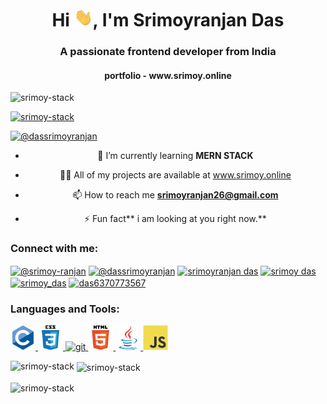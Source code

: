 <center>   <img src="https://ajmendez.github.io/assets/helloworld_finished.png" alt="" style="max-width:100%;"><h1 align="center">Hi <a target="_blank" rel="noopener noreferrer"    href="https://raw.githubusercontent.com/ABSphreak/ABSphreak/master/gifs/Hi.gif"><img src="https://raw.githubusercontent.com/ABSphreak/ABSphreak/master/gifs/Hi.gif"      width="30px" style="max-width:100%;"></a>, I'm Srimoyranjan Das</h1>
  <h3 align="center">A passionate frontend developer from India</h3>
                           <h4>portfolio - www.srimoy.online</h4>
<p align="left"> <img src="https://komarev.com/ghpvc/?username=srimoy-stack&label=Profile%20views&color=0e75b6&style=flat" alt="srimoy-stack" /> </p>

<p align="left"> <a href="https://github.com/ryo-ma/github-profile-trophy"><img src="https://github-profile-trophy.vercel.app/?username=srimoy-stack" alt="srimoy-stack" /></a> </p>

<p align="left"> <a href="https://twitter.com/@dassrimoyranjan" target="blank"><img src="https://img.shields.io/twitter/follow/@dassrimoyranjan?logo=twitter&style=for-the-badge" alt="@dassrimoyranjan" /></a> </p>

- 🌱 I’m currently learning **MERN STACK**

- 👨‍💻 All of my projects are available at www.srimoy.online

- 📫 How to reach me **srimoyranjan26@gmail.com**

- ⚡ Fun fact** i am looking at you right now.**

<h3 align="left">Connect with me:</h3>
<p align="left">
<a href="https://codepen.io/@srimoy-ranjan" target="blank"><img align="center" src="https://raw.githubusercontent.com/rahuldkjain/github-profile-readme-generator/master/src/images/icons/Social/codepen.svg" alt="@srimoy-ranjan" height="30" width="40" /></a>
<a href="https://twitter.com/@dassrimoyranjan" target="blank"><img align="center" src="https://raw.githubusercontent.com/rahuldkjain/github-profile-readme-generator/master/src/images/icons/Social/twitter.svg" alt="@dassrimoyranjan" height="30" width="40" /></a>
<a href="https://linkedin.com/in/srimoyranjan das" target="blank"><img align="center" src="https://raw.githubusercontent.com/rahuldkjain/github-profile-readme-generator/master/src/images/icons/Social/linked-in-alt.svg" alt="srimoyranjan das" height="30" width="40" /></a>
<a href="https://fb.com/srimoy das" target="blank"><img align="center" src="https://raw.githubusercontent.com/rahuldkjain/github-profile-readme-generator/master/src/images/icons/Social/facebook.svg" alt="srimoy das" height="30" width="40" /></a>
<a href="https://instagram.com/srimoy_das" target="blank"><img align="center" src="https://raw.githubusercontent.com/rahuldkjain/github-profile-readme-generator/master/src/images/icons/Social/instagram.svg" alt="srimoy_das" height="30" width="40" /></a>
<a href="https://auth.geeksforgeeks.org/user/das6370773567" target="blank"><img align="center" src="https://raw.githubusercontent.com/rahuldkjain/github-profile -readme-generator/master/src/images/icons/Social/geeks-for-geeks.svg" alt="das6370773567" height="30" width="40" /></a></center>
</p>

<h3 align="left">Languages and Tools:</h3>
<p align="left"> <a href="https://www.cprogramming.com/" target="_blank"> <img src="https://raw.githubusercontent.com/devicons/devicon/master/icons/c/c-original.svg" alt="c" width="40" height="40"/> </a> <a href="https://www.w3schools.com/css/" target="_blank"> <img src="https://raw.githubusercontent.com/devicons/devicon/master/icons/css3/css3-original-wordmark.svg" alt="css3" width="40" height="40"/> </a> <a href="https://git-scm.com/" target="_blank"> <img src="https://www.vectorlogo.zone/logos/git-scm/git-scm-icon.svg" alt="git" width="40" height="40"/> </a> <a href="https://www.w3.org/html/" target="_blank"> <img src="https://raw.githubusercontent.com/devicons/devicon/master/icons/html5/html5-original-wordmark.svg" alt="html5" width="40" height="40"/> </a> <a href="https://www.java.com" target="_blank"> <img src="https://raw.githubusercontent.com/devicons/devicon/master/icons/java/java-original.svg" alt="java" width="40" height="40"/> </a> <a href="https://developer.mozilla.org/en-US/docs/Web/JavaScript" target="_blank"> <img src="https://raw.githubusercontent.com/devicons/devicon/master/icons/javascript/javascript-original.svg" alt="javascript" width="40" height="40"/> </a> </p>

<p><img align="left" src="https://github-readme-stats.vercel.app/api/top-langs?username=srimoy-stack&show_icons=true&locale=en&layout=compact" alt="srimoy-stack" /></p>

<p>&nbsp;<img align="center" src="https://github-readme-stats.vercel.app/api?username=srimoy-stack&show_icons=true&locale=en" alt="srimoy-stack" /></p>

<p><img align="center" src="https://github-readme-streak-stats.herokuapp.com/?user=srimoy-stack&" alt="srimoy-stack" /></p>
